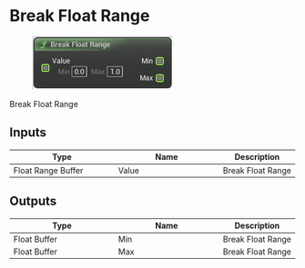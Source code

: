 # Break Float Range

<div align="left" data-full-width="false">

<figure><img src="Break_Float_Range.png" alt=""><figcaption></figcaption></figure>

</div>

Break Float Range

## Inputs

<table>
<thead><tr><th width="170">Type</th><th width="170">Name</th><th>Description</th></tr></thead>
<tbody>
<tr><td>Float Range Buffer</td><td>Value</td><td>Break Float Range</td></tr>
</tbody>
</table>

## Outputs

<table>
<thead><tr><th width="170">Type</th><th width="170">Name</th><th>Description</th></tr></thead>
<tbody>
<tr><td>Float Buffer</td><td>Min</td><td>Break Float Range</td></tr>
<tr><td>Float Buffer</td><td>Max</td><td>Break Float Range</td></tr>
</tbody>
</table>
